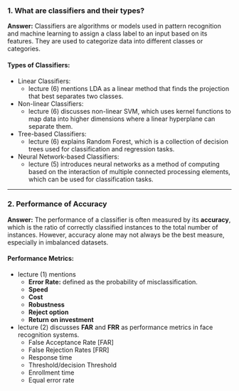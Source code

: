 ### 1. What are classifiers and their types?
**Answer:**
Classifiers are algorithms or models used in pattern recognition and machine learning to assign a class label to an input based on its features. They are used to categorize data into different classes or categories.
#### Types of Classifiers:
- Linear Classifiers:
  - lecture (6) mentions LDA as a linear method that finds the projection that best separates two classes.
- Non-linear Classifiers:
  - lecture (6) discusses non-linear SVM, which uses kernel functions to map data into higher dimensions where a linear hyperplane can separate them.
- Tree-based Classifiers:
  - lecture (6) explains Random Forest, which is a collection of decision trees used for classification and regression tasks.
- Neural Network-based Classifiers:
  - lecture (5) introduces neural networks as a method of computing based on the interaction of multiple connected processing elements, which can be used for classification tasks.

---

### 2. **Performance of Accuracy**
**Answer:**
The performance of a classifier is often measured by its **accuracy**, which is the ratio of correctly classified instances to the total number of instances. However, accuracy alone may not always be the best measure, especially in imbalanced datasets.
#### Performance Metrics:
- lecture (1) mentions
	- **Error Rate:** defined as the probability of misclassification.
	- **Speed**
	- **Cost**
	- **Robustness**
	- **Reject option**
	- **Return on investment**
- lecture (2) discusses **FAR** and **FRR** as performance metrics in face recognition systems.
	- False Acceptance Rate [FAR]
	- False Rejection Rates [FRR]
	- Response time
	- Threshold/decision Threshold
	- Enrollment time
	- Equal error rate